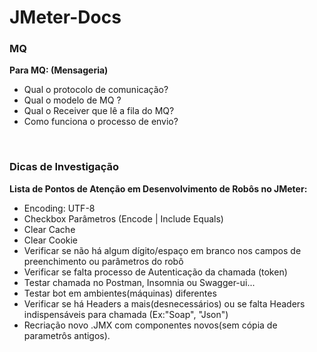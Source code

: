 # JMeter-Docs
### MQ
**Para MQ: (Mensageria)**
- Qual o protocolo de comunicação?
- Qual o modelo de MQ ?
- Qual o Receiver que lê a fila do MQ?
- Como funciona o processo de envio?
 <br />

### Dicas de Investigação
**Lista de Pontos de Atenção em Desenvolvimento de Robôs no JMeter:**
- Encoding: UTF-8
- Checkbox Parâmetros (Encode | Include Equals)
- Clear Cache
- Clear Cookie
- Verificar se não há algum dígito/espaço em branco nos campos de preenchimento ou parâmetros do robô
- Verificar se falta processo de Autenticação da chamada (token)
- Testar chamada no Postman, Insomnia ou Swagger-ui...
- Testar bot em ambientes(máquinas) diferentes
- Verificar se há Headers a mais(desnecessários) ou se falta Headers indispensáveis para chamada (Ex:"Soap", "Json")
- Recriação novo .JMX com componentes novos(sem cópia de parametrôs antigos).
